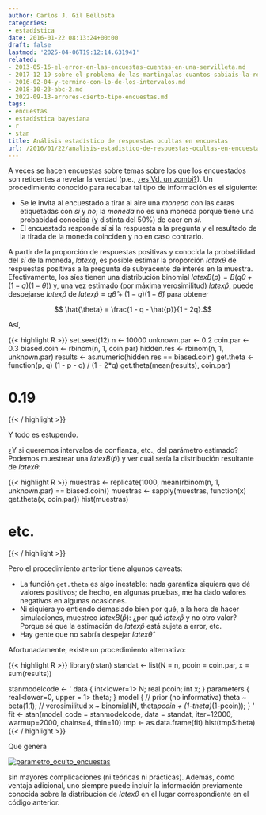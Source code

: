 ```yaml
---
author: Carlos J. Gil Bellosta
categories:
- estadística
date: 2016-01-22 08:13:24+00:00
draft: false
lastmod: '2025-04-06T19:12:14.631941'
related:
- 2013-05-16-el-error-en-las-encuestas-cuentas-en-una-servilleta.md
- 2017-12-19-sobre-el-problema-de-las-martingalas-cuantos-sabiais-la-respuesta.md
- 2016-02-04-y-termino-con-lo-de-los-intervalos.md
- 2018-10-23-abc-2.md
- 2022-09-13-errores-cierto-tipo-encuestas.md
tags:
- encuestas
- estadística bayesiana
- r
- stan
title: Análisis estadístico de respuestas ocultas en encuestas
url: /2016/01/22/analisis-estadistico-de-respuestas-ocultas-en-encuestas/
---
```


A veces se hacen encuestas sobre temas sobre los que los encuestados son reticentes a revelar la verdad (p.e., [¿es Vd. un zombi?](https://datanalytics.com/2016/01/21/a-cuantos-zombis-conoces/)). Un procedimiento conocido para recabar tal tipo de información es el siguiente:

* Se le invita al encuestado a tirar al aire una _moneda_ con las caras etiquetadas con _sí_ y _no_; la _moneda_ no es una moneda porque tiene una probabidad conocida (y distinta del 50%) de caer en _sí_.
* El encuestado responde sí si la respuesta a la pregunta y el resultado de la tirada de la moneda coinciden y no en caso contrario.

A partir de la proporción de respuestas positivas y conocida la probabilidad del _sí_ de la moneda, $latex q$, es posible estimar la proporción $latex \theta$ de respuestas positivas a la pregunta de subyacente de interés en la muestra. Efectivamente, los síes tienen una distribución binomial $latex B(p) = B(q\theta + (1-q)(1-\theta))$ y, una vez estimado (por máxima verosimilitud) $latex \hat{p}$, puede despejarse $latex \hat{p}$ de $latex \hat{p} = q\hat{\theta} + (1-q)(1-\hat{\theta})$ para obtener

$$ \hat{\theta} = \frac{1 - q - \hat{p}}{1 - 2q}.$$

Así,

{{< highlight R >}}
set.seed(12)
n <- 10000
unknown.par <- 0.2
coin.par    <- 0.3
biased.coin <- rbinom(n, 1, coin.par)
hidden.res  <- rbinom(n, 1, unknown.par)
results <- as.numeric(hidden.res == biased.coin)
get.theta <- function(p, q) (1 - p - q) / (1 - 2*q)
get.theta(mean(results), coin.par)
# 0.19
{{< / highlight >}}

Y todo es estupendo.

¿Y si queremos intervalos de confianza, etc., del parámetro estimado? Podemos muestrear una $latex B(\hat{p})$ y ver cuál sería la distribución resultante de $latex \theta$:

{{< highlight R >}}
muestras <- replicate(1000,
  mean(rbinom(n, 1, unknown.par) == biased.coin))
muestras <- sapply(muestras, function(x)
  get.theta(x, coin.par))
hist(muestras)
# etc.
{{< / highlight >}}

Pero el procedimiento anterior tiene algunos caveats:

* La función `get.theta` es algo inestable: nada garantiza siquiera que dé valores positivos; de hecho, en algunas pruebas, me ha dado valores negativos en algunas ocasiones.
* Ni siquiera yo entiendo demasiado bien por qué, a la hora de hacer simulaciones, muestreo $latex B(\hat{p})$: ¿por qué $latex \hat{p}$ y no otro valor? Porque sé que la estimación de $latex \hat{p}$ está sujeta a error, etc.
* Hay gente que no sabría despejar $latex \hat{\theta}$

Afortunadamente, existe un procedimiento alternativo:

{{< highlight R >}}
library(rstan)
standat <- list(N = n, pcoin = coin.par, x = sum(results))

stanmodelcode <- '
data {
  int<lower=1> N;
  real pcoin;
  int x;
}
parameters {
  real<lower=0, upper = 1> theta;
}
model {
  // prior (no informativa)
  theta ~ beta(1,1);
  // verosimilitud
  x ~ binomial(N, theta*pcoin + (1-theta)*(1-pcoin));
}
'
fit <- stan(model_code = stanmodelcode,
            data = standat,
            iter=12000, warmup=2000,
            chains=4, thin=10)
tmp <- as.data.frame(fit)
hist(tmp$theta)
{{< / highlight >}}







Que genera

[![parametro_oculto_encuestas](/wp-uploads/2016/01/parametro_oculto_encuestas.png#center)
](/wp-uploads/2016/01/parametro_oculto_encuestas.png#center)

sin mayores complicaciones (ni teóricas ni prácticas). Además, como ventaja adicional, uno siempre puede incluir la información previamente conocida sobre la distribución de $latex \theta$ en el lugar correspondiente en el código anterior.